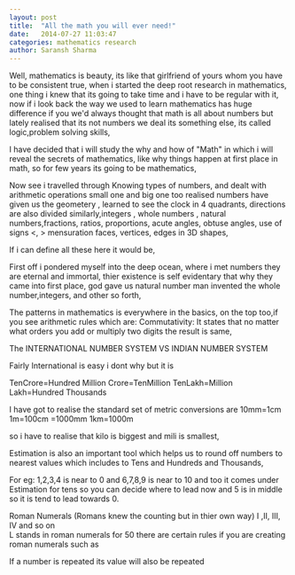 ```yaml
---
layout: post
title:  "All the math you will ever need!"
date:   2014-07-27 11:03:47
categories: mathematics research
author: Saransh Sharma
---
```

Well, mathematics is beauty, its like that girlfriend of yours whom you have to be consistent true,
when i started the deep root research in mathematics, one thing i knew that its going to take time and 
i have to be regular with it, now if i look back the way we used to learn mathematics has huge difference if you we'd 
always thought that math is all about numbers but lately realised that its not numbers we deal its something else, its called
logic,problem solving skills,

I have decided that i will study the why and how of "Math" in which i will reveal the secrets of mathematics,
like why things happen at first place in math, so for few years its going to be mathematics, 

Now see i travelled through Knowing types of numbers, and dealt with arithmetic operations small one and big one too
realised numbers have given us the geometery , learned to see the clock in 4 quadrants, directions are also divided 
similarly,integers , whole numbers , natural numbers,fractions, ratios, proportions, acute angles, obtuse angles, use of signs <, > mensuration faces, vertices, edges in 3D shapes, 

If i can define all these here it would be,

First off i pondered myself into the deep ocean, where i met numbers they are eternal and immortal, thier existence is 
self evidentary that why they came into first place, god gave us natural number man invented the whole number,integers, and other so forth, 

The patterns in mathematics is everywhere in the basics, on the top too,if you see arithmetic rules which are:
Commutativity: It states that no matter what orders you add or multiply two digits the result is same,

The INTERNATIONAL NUMBER SYSTEM VS INDIAN NUMBER SYSTEM 

Fairly International is easy i dont why but it is 

TenCrore=Hundred Million
Crore=TenMillion
TenLakh=Million
Lakh=Hundred Thousands

I have got to realise the standard set of metric conversions are
10mm=1cm 
1m=100cm
	=1000mm
1km=1000m

so i have to realise that kilo is biggest and mili is smallest,

Estimation is also an important tool which helps us to round off numbers to nearest values which includes to Tens and Hundreds and Thousands,

For eg: 1,2,3,4 is near to 0 and 6,7,8,9 is near to 10 and too it comes under Estimation for tens so you can decide where
to lead now and 5 is in middle so it is tend to lead towards 0.

Roman Numerals (Romans knew the counting but in thier own way) I ,II, III, IV  and so on  
L stands in roman numerals for 50 there are certain rules if you are creating roman numerals such as 

If a number is repeated its value will also be repeated 


